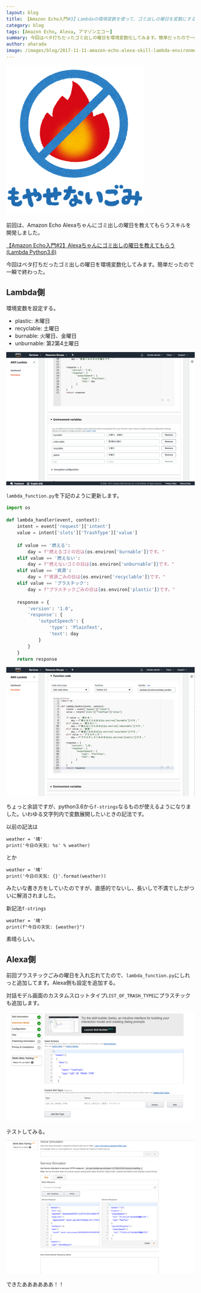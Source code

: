 ```yaml
---
layout: blog
title: 【Amazon Echo入門#3】Lambdaの環境変数を使って、ゴミ出しの曜日を変数にする
category: blog
tags: [Amazon Echo, Alexa, アマゾンエコー]
summary: 今回はベタ打ちだったゴミ出しの曜日を環境変数化してみます。簡単だったので一瞬で終わった。
author: aharada
image: /images/blog/2017-11-11-amazon-echo-alexa-skill-lambda-environment-var/unburnable.png
---
```


![もやせないごみ](/images/blog/2017-11-11-amazon-echo-alexa-skill-lambda-environment-var/unburnable.png)

前回は、Amazon Echo Alexaちゃんにゴミ出しの曜日を教えてもらうスキルを開発しました。

[【Amazon Echo入門#2】Alexaちゃんにゴミ出しの曜日を教えてもらう(Lambda Python3.6)](/blog/amazon-echo-alexa-skill-trash-day.html)

今回はベタ打ちだったゴミ出しの曜日を環境変数化してみます。簡単だったので一瞬で終わった。

## Lambda側

環境変数を設定する。

- plastic: 木曜日
- recyclable: 土曜日
- burnable: 火曜日、金曜日
- unburnable: 第2第4土曜日

![環境変数](/images/blog/2017-11-11-amazon-echo-alexa-skill-lambda-environment-var/env.png)


`lambda_function.py`を下記のように更新します。

```python
import os

def lambda_handler(event, context):
    intent = event['request']['intent']
    value = intent['slots']['TrashType']['value']

    if value == '燃える':
        day = f"燃えるゴミの日は{os.environ['burnable']}です。"
    elif value == '燃えない':
        day = f"燃えないゴミの日は{os.environ['unburnable']}です。"
    elif value == '資源':
        day = f"資源ごみの日は{os.environ['recyclable']}です。"
    elif value == 'プラスチック':
        day = f"プラスチックごみの日は{os.environ['plastic']}です。"

    response = {
        'version': '1.0',
        'response': {
            'outputSpeech': {
                'type': 'PlainText',
                'text': day
            }
        }
    }
    return response
```

![lambda_function.py](/images/blog/2017-11-11-amazon-echo-alexa-skill-lambda-environment-var/python-code.png)

ちょっと余談ですが、python3.6から`f-strings`なるものが使えるようになりました。いわゆる文字列内で変数展開したいときの記法です。

以前の記法は

```
weather = '晴'
print('今日の天気: %s' % weather)
```

とか

```
weather = '晴'
print('今日の天気: {}'.format(weather))
```

みたいな書き方をしていたのですが、直感的でないし、長いしで不満でしたがついに解消されました。

新記法`f-strings`

```
weather = '晴'
print(f"今日の天気: {weather}")
```

素晴らしい。

## Alexa側

前回プラスチックごみの曜日を入れ忘れてたので、`lambda_function.py`にしれっと追加してます。Alexa側も設定を追加する。

対話モデル画面のカスタムスロットタイプ`LIST_OF_TRASH_TYPE`にプラスチックも追加します。

![カスタムスロットタイプ](/images/blog/2017-11-11-amazon-echo-alexa-skill-lambda-environment-var/custom-slot-type.png)

テストしてみる。

![テスト結果](/images/blog/2017-11-11-amazon-echo-alexa-skill-lambda-environment-var/result.png)

できたああああああ！！
